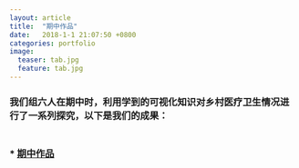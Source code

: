 ```yaml
---
layout: article
title:  "期中作品"
date:   2018-1-1 21:07:50 +0800
categories: portfolio
image:
  teaser: tab.jpg
  feature: tab.jpg
---
```

### 我们组六人在期中时，利用学到的可视化知识对乡村医疗卫生情况进行了一系列探究，以下是我们的成果：

### <br> *   [期中作品](https://zhengtingeing.github.io/infovis/qizhong/example.html)